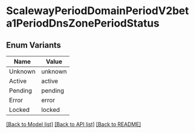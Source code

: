 # ScalewayPeriodDomainPeriodV2beta1PeriodDnsZonePeriodStatus

## Enum Variants

| Name | Value |
|---- | -----|
| Unknown | unknown |
| Active | active |
| Pending | pending |
| Error | error |
| Locked | locked |


[[Back to Model list]](../README.md#documentation-for-models) [[Back to API list]](../README.md#documentation-for-api-endpoints) [[Back to README]](../README.md)


